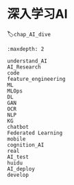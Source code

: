 # 深入学习AI
:label:`chap_AI_dive`
​

```toc
:maxdepth: 2

understand_AI
AI_Research
code
feature_engineering
ML
MLOps
DL
GAN
OCR
NLP
KG
chatbot
Federated Learning
mobile
cognition_AI
real
AI_test
huidu
AI_deploy
develop
```
